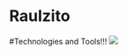 # Raulzito
#Technologies and Tools!!! 
 <img src="https://cdn.jsdelivr.net/gh/devicons/devicon@latest/icons/python/python-original-wordmark.svg" />
          
          
          
